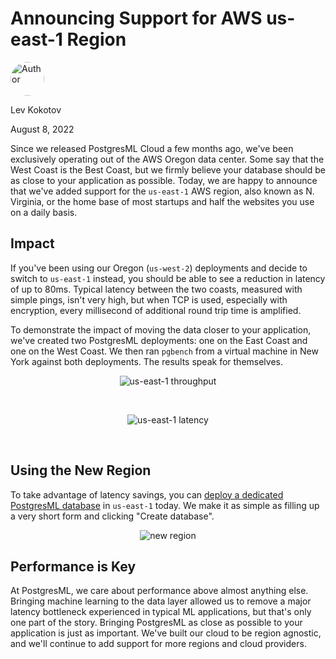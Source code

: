 # Announcing Support for AWS us-east-1 Region

<div class="d-flex align-items-center mb-4">
  <img width="54px" height="54px" src="/dashboard/static/images/team/lev.jpg" style="border-radius: 50%;" alt="Author" />
  <div class="ps-3 d-flex justify-content-center flex-column">
    <p class="m-0">Lev Kokotov</p>
    <p class="m-0">August 8, 2022</p>
  </div>
</div>

Since we released PostgresML Cloud a few months ago, we've been exclusively operating out of the AWS Oregon data center. Some say that the West Coast is the Best Coast, but we firmly believe your database should be as close to your application as possible. Today, we are happy to announce that we've added support for the `us-east-1` AWS region, also known as N. Virginia, or the home base of most startups and half the websites you use on a daily basis.

## Impact

If you've been using our Oregon (`us-west-2`) deployments and decide to switch to `us-east-1` instead, you should be able to see a reduction in latency of up to 80ms. Typical latency between the two coasts, measured with simple pings, isn't very high, but when TCP is used, especially with encryption, every millisecond of additional round trip time is amplified.

To demonstrate the impact of moving the data closer to your application, we've created two PostgresML deployments: one on the East Coast and one on the West Coast. We then ran `pgbench` from a virtual machine in New York against both deployments. The results speak for themselves.

<center>

![us-east-1 throughput](/dashboard/static/images/blog/us-east-1-throghput.svg)

</center>

<br>

<center>

![us-east-1 latency](/dashboard/static/images/blog/us-east-1-latency.svg)

</center>

<br>

## Using the New Region

To take advantage of latency savings, you can <a href="https://postgresml.org/signup">deploy a dedicated PostgresML database</a> in `us-east-1` today. We make it as simple as filling up a very short form and clicking "Create database".

<center>

![new region](/dashboard/static/images/blog/us-east-1-new-region.png)

</center>

## Performance is Key

At PostgresML, we care about performance above almost anything else. Bringing machine learning to the data layer allowed us to remove a major latency bottleneck experienced in typical ML applications, but that's only one part of the story. Bringing PostgresML as close as possible to your application is just as important. We've built our cloud to be region agnostic, and we'll continue to add support for more regions and cloud providers.



